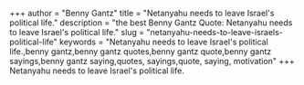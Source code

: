 +++
author = "Benny Gantz"
title = "Netanyahu needs to leave Israel's political life."
description = "the best Benny Gantz Quote: Netanyahu needs to leave Israel's political life."
slug = "netanyahu-needs-to-leave-israels-political-life"
keywords = "Netanyahu needs to leave Israel's political life.,benny gantz,benny gantz quotes,benny gantz quote,benny gantz sayings,benny gantz saying,quotes, sayings,quote, saying, motivation"
+++
Netanyahu needs to leave Israel's political life.
